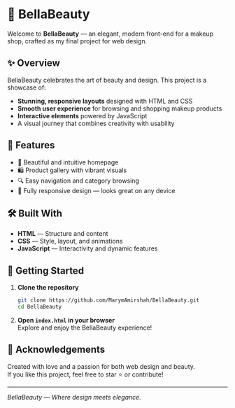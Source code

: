 # 🌸 BellaBeauty

Welcome to **BellaBeauty** — an elegant, modern front-end for a makeup shop, crafted as my final project for web design.

## ✨ Overview

BellaBeauty celebrates the art of beauty and design. This project is a showcase of:

- **Stunning, responsive layouts** designed with HTML and CSS
- **Smooth user experience** for browsing and shopping makeup products
- **Interactive elements** powered by JavaScript
- A visual journey that combines creativity with usability

## 💄 Features

- 🌷 Beautiful and intuitive homepage
- 🛍️ Product gallery with vibrant visuals
- 🔍 Easy navigation and category browsing
- 📱 Fully responsive design — looks great on any device

## 🛠️ Built With

- **HTML** — Structure and content
- **CSS** — Style, layout, and animations
- **JavaScript** — Interactivity and dynamic features

## 🚀 Getting Started

1. **Clone the repository**
   ```bash
   git clone https://github.com/MarymAmirshah/BellaBeauty.git
   cd BellaBeauty
   ```
2. **Open `index.html` in your browser**  
   Explore and enjoy the BellaBeauty experience!

## 💌 Acknowledgements

Created with love and a passion for both web design and beauty.  
If you like this project, feel free to star ⭐️ or contribute!

---

_BellaBeauty — Where design meets elegance._
